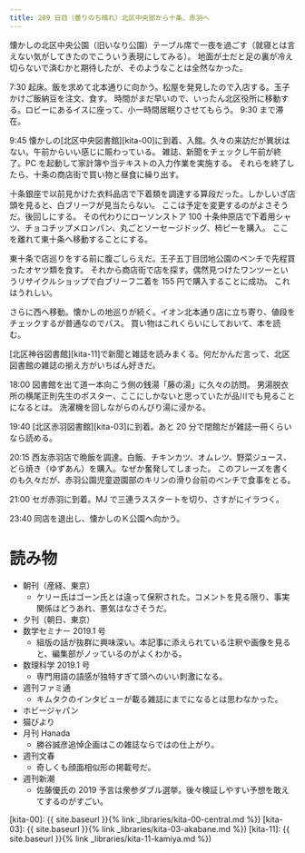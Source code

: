 ```yaml
---
title: 209 日目（曇りのち晴れ）北区中央部から十条、赤羽へ
---
```


懐かしの北区中央公園（旧いなり公園）テーブル席で一夜を過ごす（就寝とは言えない気がしてきたのでこういう表現にしてみる）。
地面が土だと足の裏が冷え切らないで済むかと期待したが、そのようなことは全然なかった。

7:30 起床。飯を求めて北本通りに向かう。松屋を発見したので入店する。玉子かけご飯納豆を注文、食す。
時間がまだ早いので、いったん北区役所に移動する。ロビーにあるイスに座って、小一時間居眠りさせてもらう。
9:30 まで滞在。

9:45 懐かしの[北区中央図書館][kita-00]に到着、入館。久々の来訪だが異状はない。午前からいい感じに賑わっている。
雑誌、新聞をチェックし午前が終了。PC を起動して家計簿や当テキストの入力作業を実施する。
それらを終了したら、十条の商店街で買い物と昼食に繰り出す。

十条銀座で以前見かけた衣料品店で下着類を調達する算段だった。しかしいざ店頭を見ると、白ブリーフが見当たらない。
ここは予定を変更するのがよさそうだ。後回しにする。
その代わりにローソンストア 100 十条仲原店で下着用シャツ、チョコチップメロンパン、丸ごとソーセージドッグ、柿ピーを購入。
ここを離れて東十条へ移動することにする。

東十条で店巡りをする前に腹ごしらえだ。王子五丁目団地公園のベンチで先程買ったオヤツ類を食す。
それから商店街で店を探す。偶然見つけたワンツーというリサイクルショップで白ブリーフ二着を 155 円で購入することに成功。
これはうれしい。

さらに西へ移動。懐かしの地巡りが続く。イオン北本通り店に立ち寄り、値段をチェックするが普通なのでパス。
買い物はこれくらいにしておいて、本を読む。

[北区神谷図書館][kita-11]で新聞と雑誌を読みまくる。何だかんだ言って、北区図書館の雑誌の揃え方がいちばん好きだ。

18:00 図書館を出て道一本向こう側の銭湯「藤の湯」に久々の訪問。
男湯脱衣所の横尾正則先生のポスター、ここにしかないと思っていたが品川でも見ることになるとは。
洗濯機を回しながらのんびり湯に浸かる。

19:40 [北区赤羽図書館][kita-03]に到着。あと 20 分で閉館だが雑誌一冊くらいなら読める。

20:15 西友赤羽店で晩飯を調達。白飯、チキンカツ、オムレツ、野菜ジュース、どら焼き（ゆずあん）を購入。なぜか奮発してしまった。
このフレーズを書くのも久々だが、赤羽公園児童遊園部のキリンの滑り台前のベンチで食事をとる。

21:00 セガ赤羽に到着。MJ で三連ラススタートを切り、さすがにイラつく。

23:40 同店を退出し、懐かしのＫ公園へ向かう。

# 読み物

* 朝刊（産経、東京）
  * ケリー氏はゴーン氏とは違って保釈された。コメントを見る限り、事実関係はどうあれ、悪気はなさそうだ。
* 夕刊（朝日、東京）
* 数学セミナー 2019.1 号
  * 組版の話が抜群に興味深い。本記事に添えられている注釈や画像を見ると、編集部がノッているのがよくわかる。
* 数理科学 2019.1 号
  * 専門用語の語感が独特すぎて頭へのいい刺激になる。
* 週刊ファミ通
  * キムタクのインタビューが載る雑誌にまでになるとは思わなかった。
* ホビージャパン
* 猫びより
* 月刊 Hanada
  * 勝谷誠彦追悼企画はこの雑誌ならではの仕上がり。
* 週刊文春
  * 奇しくも顔面相似形の掲載号だ。
* 週刊新潮
  * 佐藤優氏の 2019 予言は衆参ダブル選挙。後々検証しやすい予想を敢えてするのがすごい。

[kita-00]: {{ site.baseurl }}{% link _libraries/kita-00-central.md %})
[kita-03]: {{ site.baseurl }}{% link _libraries/kita-03-akabane.md %})
[kita-11]: {{ site.baseurl }}{% link _libraries/kita-11-kamiya.md %})
